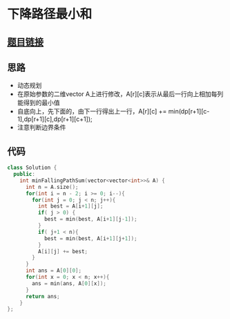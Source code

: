 # 下降路径最小和
## [题目链接](https://leetcode-cn.com/problems/minimum-falling-path-sum/submissions/)
## 思路
- 动态规划
- 在原始参数的二维vector A上进行修改，A[r][c]表示从最后一行向上相加每列能得到的最小值
- 自底向上，先下面的，由下一行得出上一行，A[r][c] += min(dp[r+1][c-1],dp[r+1][c],dp[r+1][c+1]);
- 注意判断边界条件
## 代码
```c++
class Solution {
  public:
    int minFallingPathSum(vector<vector<int>>& A) {
      int n = A.size();
      for(int i = n - 2; i >= 0; i--){
        for(int j = 0; j < n; j++){
          int best = A[i+1][j];
          if( j > 0) {
            best = min(best, A[i+1][j-1]);
          }
          if( j+1 < n){
            best = min(best, A[i+1][j+1]);
          }
          A[i][j] += best;
        }
      }
      int ans = A[0][0];
      for(int x = 0; x < n; x++){
        ans = min(ans, A[0][x]);
      }
      return ans;
    }
};

```